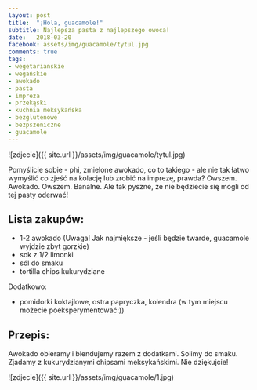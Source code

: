 ```yaml
---
layout: post
title:  "¡Hola, guacamole!"
subtitle: Najlepsza pasta z najlepszego owoca!
date:   2018-03-20
facebook: assets/img/guacamole/tytul.jpg
comments: true
tags:
- wegetariańskie
- wegańskie
- awokado
- pasta
- impreza
- przekąski
- kuchnia meksykańska
- bezglutenowe
- bezpszeniczne
- guacamole
---
```


![zdjecie]({{ site.url }}/assets/img/guacamole/tytul.jpg)

Pomyślicie sobie - phi, zmielone awokado, co to takiego - ale nie tak łatwo wymyślić co zjeść na kolację lub zrobić na imprezę, prawda? Owszem. Awokado. Owszem. Banalne. Ale tak pyszne, że nie będziecie się mogli od tej pasty oderwać!

## Lista zakupów:

* 1-2 awokado (Uwaga! Jak najmiększe - jeśli będzie twarde, guacamole wyjdzie zbyt gorzkie)
* sok z 1/2 limonki 
* sól do smaku
* tortilla chips kukurydziane

Dodatkowo:
* pomidorki koktajlowe, ostra papryczka, kolendra (w tym miejscu możecie poeksperymentować:))

## Przepis:

Awokado obieramy i blendujemy razem z dodatkami. Solimy do smaku. Zjadamy z kukurydzianymi chipsami meksykańskimi. Nie dziękujcie!

![zdjecie]({{ site.url }}/assets/img/guacamole/1.jpg)
